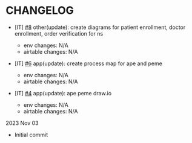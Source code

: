 # CHANGELOG

- [IT] [#8](https://github.com/MedGrocer/diagrams/issues/8) other(update): create diagrams for patient enrollment, doctor enrollment, order verification for ns

  - env changes: N/A
  - airtable changes: N/A

- [IT] [#6](https://github.com/MedGrocer/diagrams/issues/6) app(update): create process map for ape and peme

  - env changes: N/A
  - airtable changes: N/A

- [IT] [#4](https://github.com/MedGrocer/diagrams/issues/4) app(update): ape peme draw.io

  - env changes: N/A
  - airtable changes: N/A

2023 Nov 03

- Initial commit
